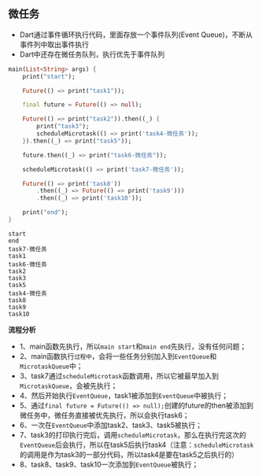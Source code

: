 

## 微任务

- Dart通过事件循环执行代码，里面存放一个事件队列(Event Queue)，不断从事件列中取出事件执行
- Dart中还存在微任务队列，执行优先于事件队列

```dart
main(List<String> args) {
    print("start");

    Future(() => print("task1"));

    final future = Future(() => null);

    Future(() => print("task2")).then((_) {
        print("task3");
        scheduleMicrotask(() => print('task4-微任务'));
    }).then((_) => print("task5"));

    future.then((_) => print("task6-微任务"));

    scheduleMicrotask(() => print('task7-微任务'));

    Future(() => print('task8'))
        .then((_) => Future(() => print('task9')))
        .then((_) => print('task10'));

    print("end");
}
```

```
start
end
task7-微任务
task1
task6-微任务
task2
task3
task5
task4-微任务
task8
task9
task10
```

**流程分析**

- 1、main函数先执行，所以`main start`和`main end`先执行，没有任何问题；
- 2、main函数执行`过程中`，会将一些任务分别加入到`EventQueue`和`MicrotaskQueue`中；
- 3、task7通过`scheduleMicrotask`函数调用，所以它被最早加入到`MicrotaskQueue`，会被先执行；
- 4、然后开始执行`EventQueue`，task1被添加到`EventQueue`中被执行；
- 5、通过`final future = Future(() => null);`创建的future的then被添加到微任务中，微任务直接被优先执行，所以会执行task6；
- 6、一次在`EventQueue`中添加task2、task3、task5被执行；
- 7、task3的打印执行完后，调用`scheduleMicrotask`，那么在执行完这次的`EventQueue`后会执行，所以在task5后执行task4（注意：`scheduleMicrotask`的调用是作为task3的一部分代码，所以task4是要在task5之后执行的）
- 8、task8、task9、task10一次添加到`EventQueue`被执行；




